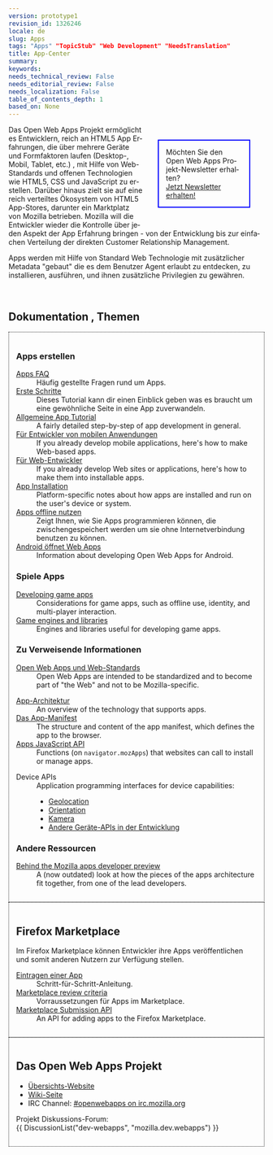 ```yaml
---
version: prototype1
revision_id: 1326246
locale: de
slug: Apps
tags: "Apps" "TopicStub" "Web Development" "NeedsTranslation"
title: App-Center
summary: 
keywords: 
needs_technical_review: False
needs_editorial_review: False
needs_localization: False
table_of_contents_depth: 1
based_on: None
---
```

<div style="float: right; margin: 2em; padding: 1em; border: solid blue 2px; width: 150px"><span id="result_box" lang="de"><span class="hps">Möchten Sie den</span> <span class="hps">Open Web</span> <span class="hps">Apps</span> <span class="hps">Projekt-Newsletter</span> <span class="hps">erhalten</span><span>?</span></span><br />
<a href="/apps">Jetzt Newsletter erhalten!</a></div>

<p><span id="result_box" lang="de"><span class="hps">Das</span> <span class="hps">Open Web</span> <span class="hps">Apps</span> <span class="hps">Projekt</span> <span class="hps">ermöglicht es Entwicklern,</span> <span class="hps">reich an</span> <span class="hps">HTML5</span> <span class="hps">App</span> <span class="hps">Erfahrungen, die</span> <span class="hps">über mehrere Geräte</span> <span class="hps">und Formfaktoren</span> <span class="hps">laufen</span> <span class="atn hps">(</span><span>Desktop-, Mobil</span><span>, Tablet</span><span>, etc.) ,</span> <span class="hps">mit Hilfe von Web</span><span>-Standards</span> <span class="hps">und offenen</span> <span class="hps">Technologien wie</span> <span class="hps">HTML5</span><span>, CSS</span> <span class="hps">und</span> <span class="hps">JavaScript</span> zu <span class="hps">erstellen.</span></span><span id="result_box" lang="de"><span class="hps"> Darüber hinaus</span> <span class="hps">zielt sie auf</span> <span class="hps">eine reich</span> <span class="hps">verteiltes</span> <span class="hps">Ökosystem von</span> <span class="hps">HTML5</span> <span class="hps">App-Stores</span><span>, darunter ein</span> <span class="hps">Marktplatz</span> <span class="hps">von Mozilla</span> <span class="hps">betrieben</span><span class="hps">.</span> <span class="hps">Mozilla</span> <span class="hps">will die</span> <span class="hps">Entwickler</span> <span class="hps">wieder die Kontrolle über</span> <span class="hps">jeden Aspekt der</span> <span class="hps">App</span> <span class="hps">Erfahrung</span> <span class="hps">bringen</span> <span class="hps">- von</span> <span class="hps">der Entwicklung bis zur</span> <span class="hps">einfachen</span> <span class="hps">Verteilung</span> <span class="hps">der direkten</span> <span class="hps">Customer Relationship Management.</span></span></p>

<p>Apps werden mit Hilfe von Standard Web Technologie mit zusätzlicher Metadata "gebaut" die es dem Benutzer Agent erlaubt zu entdecken, zu installieren, ausführen, und ihnen zusätzliche Privilegien zu gewähren.</p>

<p>&nbsp;</p>

<h2 id="Dokumentation_Themen"><span class="short_text" id="result_box" lang="de"><span class="hps">Dokumentation</span> <span class="hps">, Themen</span></span></h2>

<div style="overflow:hidden">
<div style="-moz-column-width:28em; -webkit-columns:28em; columns:28em; border: dotted 1px; padding: 1em;">
<div>
<h3 id="Apps_erstellen">Apps erstellen</h3>

<dl>
 <dt><a href="/en-US/docs/Apps/FAQs">Apps FAQ</a></dt>
 <dd>Häufig gestellte Fragen rund um Apps.</dd>
 <dt><a href="/en-US/docs/Apps/Getting_Started">Erste Schritte</a></dt>
 <dd>Dieses Tutorial kann dir einen Einblick geben was es braucht um eine gewöhnliche Seite in eine App zuverwandeln.</dd>
 <dt><a href="/en-US/docs/Apps/Tutorials/General">Allgemeine App Tutorial</a></dt>
 <dd>A fairly detailed step-by-step of app development in general.</dd>
 <dt><a href="/en-US/docs/Apps/For_mobile_developers">Für Entwickler von mobilen Anwendungen</a></dt>
 <dd>If you already develop mobile applications, here's how to make Web-based apps.</dd>
 <dt><a href="/en-US/docs/Apps/For_Web_developers">Für Web-Entwickler</a></dt>
 <dd>If you already develop Web sites or applications, here's how to make them into installable apps.</dd>
 <dt><a href="/en-US/docs/Apps/Platform-specific_details">App Installation</a></dt>
 <dd>Platform-specific notes about how apps are installed and run on the user's device or system.</dd>
 <!--
        <dt><a href="/en-US/docs/Apps/Identity_integration">Identity integration</a></dt>
        <dd>How to securely identify app users via BrowserID.</dd>
        -->
 <dt><a href="/en-US/docs/Apps/Using_apps_offline">Apps offline nutzen</a></dt>
 <dd>Zeigt Ihnen, wie Sie Apps programmieren können, die zwischengespeichert werden um sie ohne Internetverbindung benutzen zu können.</dd>
 <dt><a href="/en-US/docs/Apps/Apps_for_Android">Android öffnet Web Apps</a></dt>
 <dd>Information about developing Open Web Apps for Android.</dd>
</dl>
</div>

<div>
<h3 id="Spiele_Apps">Spiele Apps</h3>

<dl>
 <dt><a href="/en-US/docs/Apps/Developing_game_apps">Developing game apps</a></dt>
 <dd>Considerations for game apps, such as offline use, identity, and multi-player interaction.</dd>
 <dt><a href="/en-US/docs/Apps/Game_engines_and_libraries">Game engines and libraries</a></dt>
 <dd>Engines and libraries useful for developing game apps.</dd>
</dl>
</div>

<div>
<h3 id="Zu_Verweisende_Informationen"><span class="short_text" id="result_box" lang="de"><span class="hps">Zu Verweisende Informationen</span></span></h3>

<dl>
 <dt><a href="/en-US/docs/Open_Web_apps_and_Web_standards">Open Web Apps und Web-Standards</a></dt>
 <dd>Open Web Apps are intended to be standardized and to become part of "the Web" and not to be Mozilla-specific.</dd>
</dl>

<dl>
 <dt><a href="/en-US/docs/Apps/Apps_architecture">App-Architektur</a></dt>
 <dd>An overview of the technology that supports apps.</dd>
 <dt><a href="/en-US/docs/Apps/Manifest">Das App-Manifest</a></dt>
 <dd>The structure and content of the app manifest, which defines the app to the browser.</dd>
 <!--
        <dt><a href="/en-US/docs/Apps/App_start-up_library">App start-up library</a></dt>
        <dd>For your convenience, a library that handles start-up checks for manifests, receipts, and user identity. Use it as-is, or crib for your own code.</dd>
        -->
 <dt><a href="/en-US/docs/Apps/Apps_JavaScript_API">Apps JavaScript API</a></dt>
 <dd>Functions (on <code>navigator.mozApps</code>) that websites can call to install or manage apps.</dd>
</dl>

<dl>
 <dt>Device APIs</dt>
 <dd>Application programming interfaces for device capabilities:
 <ul>
  <li><a href="/en-US/docs/Using_geolocation">Geolocation</a></li>
  <li><a href="/en-US/docs/DOM/Orientation_and_motion_data_explained">Orientation</a></li>
  <li><a href="/en-US/docs/DOM/Using_the_Camera_API">Kamera</a></li>
  <li><a href="https://wiki.mozilla.org/WebAPI">Andere Geräte-APIs in der Entwicklung</a></li>
 </ul>
 </dd>
</dl>

<h3 id="Andere_Ressourcen"><span class="short_text" id="result_box" lang="de"><span class="hps">Andere</span> <span class="hps">Ressourcen</span></span></h3>

<dl>
 <dt><a href="http://kix.in/2011/12/15/behind-the-mozilla-apps-developer-preview/">Behind the Mozilla apps developer preview</a></dt>
 <dd>A (now outdated) look at how the pieces of the apps architecture fit together, from one of the lead developers.</dd>
</dl>
</div>
</div>

<div style="-moz-column-width:28em; -webkit-columns:28em; columns:28em; border: dotted 1px; padding: 1em;">
<h2 id="Firefox_Marketplace">Firefox Marketplace</h2>

<p>Im Firefox Marketplace können Entwickler ihre Apps veröffentlichen und somit anderen Nutzern zur Verfügung stellen.</p>

<dl>
 <dt><a href="/en-US/docs/Apps/Submitting_an_app">Eintragen einer App</a></dt>
 <dd>Schritt-für-Schritt-Anleitung.</dd>
 <dt><a href="/en-US/docs/Apps/Marketplace_review_criteria">Marketplace review criteria</a></dt>
 <dd>Vorraussetzungen für Apps im Marketplace.</dd>
 <dt><a href="http://zamboni.readthedocs.org/en/latest/topics/api.html">Marketplace Submission API</a></dt>
 <dd>An API for adding apps to the Firefox Marketplace.</dd>
</dl>
</div>

<div style="-moz-column-width:28em; -webkit-columns:14em; columns:28em"><!--
    <h3><a href="/en-US/docs/Apps/FAQs/Reporting">Reporting</a></h3>
    <div id="magicdomid97">
      <ul class="list-bullet1">
        <li><span>My payment got lost. What can I do?</span></li>
        <li><span>How do I remove an app from the market?</span></li>
        <li><span>Known Issues</span></li>
      </ul>
    </div>
  --></div>

<div style="-moz-column-width:28em; -webkit-columns:14em; columns:28em; border: dotted 1px; padding: 1em;">
<h2 id="Das_Open_Web_Apps_ProjeKt">Das Open Web Apps Projekt</h2>

<ul>
 <li><a href="https://apps.mozillalabs.com/">Übersichts-Website</a></li>
 <li><a href="https://wiki.mozilla.org/Apps">Wiki-Seite</a></li>
 <li>IRC Channel: <a class="link-irc" href="irc://irc.mozilla.org#openwebapps">#openwebapps on irc.mozilla.org</a></li>
</ul>

<p>Projekt Diskussions-Forum:<br />
 {{ DiscussionList("dev-webapps", "mozilla.dev.webapps") }}</p>
</div>
</div>

<p>&nbsp;</p>

